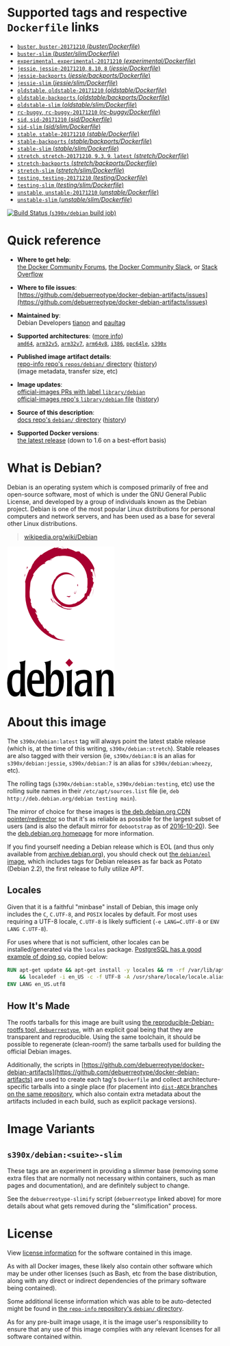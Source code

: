 <!--

********************************************************************************

WARNING:

    DO NOT EDIT "debian/README.md"

    IT IS AUTO-GENERATED

    (from the other files in "debian/" combined with a set of templates)

********************************************************************************

-->

# Supported tags and respective `Dockerfile` links

-	[`buster`, `buster-20171210` (*buster/Dockerfile*)](https://github.com/debuerreotype/docker-debian-artifacts/blob/744c907aa057f33c2e7e4449cc30f2d0a79b5eef/buster/Dockerfile)
-	[`buster-slim` (*buster/slim/Dockerfile*)](https://github.com/debuerreotype/docker-debian-artifacts/blob/744c907aa057f33c2e7e4449cc30f2d0a79b5eef/buster/slim/Dockerfile)
-	[`experimental`, `experimental-20171210` (*experimental/Dockerfile*)](https://github.com/debuerreotype/docker-debian-artifacts/blob/744c907aa057f33c2e7e4449cc30f2d0a79b5eef/experimental/Dockerfile)
-	[`jessie`, `jessie-20171210`, `8.10`, `8` (*jessie/Dockerfile*)](https://github.com/debuerreotype/docker-debian-artifacts/blob/744c907aa057f33c2e7e4449cc30f2d0a79b5eef/jessie/Dockerfile)
-	[`jessie-backports` (*jessie/backports/Dockerfile*)](https://github.com/debuerreotype/docker-debian-artifacts/blob/744c907aa057f33c2e7e4449cc30f2d0a79b5eef/jessie/backports/Dockerfile)
-	[`jessie-slim` (*jessie/slim/Dockerfile*)](https://github.com/debuerreotype/docker-debian-artifacts/blob/744c907aa057f33c2e7e4449cc30f2d0a79b5eef/jessie/slim/Dockerfile)
-	[`oldstable`, `oldstable-20171210` (*oldstable/Dockerfile*)](https://github.com/debuerreotype/docker-debian-artifacts/blob/744c907aa057f33c2e7e4449cc30f2d0a79b5eef/oldstable/Dockerfile)
-	[`oldstable-backports` (*oldstable/backports/Dockerfile*)](https://github.com/debuerreotype/docker-debian-artifacts/blob/744c907aa057f33c2e7e4449cc30f2d0a79b5eef/oldstable/backports/Dockerfile)
-	[`oldstable-slim` (*oldstable/slim/Dockerfile*)](https://github.com/debuerreotype/docker-debian-artifacts/blob/744c907aa057f33c2e7e4449cc30f2d0a79b5eef/oldstable/slim/Dockerfile)
-	[`rc-buggy`, `rc-buggy-20171210` (*rc-buggy/Dockerfile*)](https://github.com/debuerreotype/docker-debian-artifacts/blob/744c907aa057f33c2e7e4449cc30f2d0a79b5eef/rc-buggy/Dockerfile)
-	[`sid`, `sid-20171210` (*sid/Dockerfile*)](https://github.com/debuerreotype/docker-debian-artifacts/blob/744c907aa057f33c2e7e4449cc30f2d0a79b5eef/sid/Dockerfile)
-	[`sid-slim` (*sid/slim/Dockerfile*)](https://github.com/debuerreotype/docker-debian-artifacts/blob/744c907aa057f33c2e7e4449cc30f2d0a79b5eef/sid/slim/Dockerfile)
-	[`stable`, `stable-20171210` (*stable/Dockerfile*)](https://github.com/debuerreotype/docker-debian-artifacts/blob/744c907aa057f33c2e7e4449cc30f2d0a79b5eef/stable/Dockerfile)
-	[`stable-backports` (*stable/backports/Dockerfile*)](https://github.com/debuerreotype/docker-debian-artifacts/blob/744c907aa057f33c2e7e4449cc30f2d0a79b5eef/stable/backports/Dockerfile)
-	[`stable-slim` (*stable/slim/Dockerfile*)](https://github.com/debuerreotype/docker-debian-artifacts/blob/744c907aa057f33c2e7e4449cc30f2d0a79b5eef/stable/slim/Dockerfile)
-	[`stretch`, `stretch-20171210`, `9.3`, `9`, `latest` (*stretch/Dockerfile*)](https://github.com/debuerreotype/docker-debian-artifacts/blob/744c907aa057f33c2e7e4449cc30f2d0a79b5eef/stretch/Dockerfile)
-	[`stretch-backports` (*stretch/backports/Dockerfile*)](https://github.com/debuerreotype/docker-debian-artifacts/blob/744c907aa057f33c2e7e4449cc30f2d0a79b5eef/stretch/backports/Dockerfile)
-	[`stretch-slim` (*stretch/slim/Dockerfile*)](https://github.com/debuerreotype/docker-debian-artifacts/blob/744c907aa057f33c2e7e4449cc30f2d0a79b5eef/stretch/slim/Dockerfile)
-	[`testing`, `testing-20171210` (*testing/Dockerfile*)](https://github.com/debuerreotype/docker-debian-artifacts/blob/744c907aa057f33c2e7e4449cc30f2d0a79b5eef/testing/Dockerfile)
-	[`testing-slim` (*testing/slim/Dockerfile*)](https://github.com/debuerreotype/docker-debian-artifacts/blob/744c907aa057f33c2e7e4449cc30f2d0a79b5eef/testing/slim/Dockerfile)
-	[`unstable`, `unstable-20171210` (*unstable/Dockerfile*)](https://github.com/debuerreotype/docker-debian-artifacts/blob/744c907aa057f33c2e7e4449cc30f2d0a79b5eef/unstable/Dockerfile)
-	[`unstable-slim` (*unstable/slim/Dockerfile*)](https://github.com/debuerreotype/docker-debian-artifacts/blob/744c907aa057f33c2e7e4449cc30f2d0a79b5eef/unstable/slim/Dockerfile)

[![Build Status](https://doi-janky.infosiftr.net/job/multiarch/job/s390x/job/debian/badge/icon) (`s390x/debian` build job)](https://doi-janky.infosiftr.net/job/multiarch/job/s390x/job/debian/)

# Quick reference

-	**Where to get help**:  
	[the Docker Community Forums](https://forums.docker.com/), [the Docker Community Slack](https://blog.docker.com/2016/11/introducing-docker-community-directory-docker-community-slack/), or [Stack Overflow](https://stackoverflow.com/search?tab=newest&q=docker)

-	**Where to file issues**:  
	[https://github.com/debuerreotype/docker-debian-artifacts/issues](https://github.com/debuerreotype/docker-debian-artifacts/issues)

-	**Maintained by**:  
	Debian Developers [tianon](https://qa.debian.org/developer.php?login=tianon) and [paultag](https://qa.debian.org/developer.php?login=paultag)

-	**Supported architectures**: ([more info](https://github.com/docker-library/official-images#architectures-other-than-amd64))  
	[`amd64`](https://hub.docker.com/r/amd64/debian/), [`arm32v5`](https://hub.docker.com/r/arm32v5/debian/), [`arm32v7`](https://hub.docker.com/r/arm32v7/debian/), [`arm64v8`](https://hub.docker.com/r/arm64v8/debian/), [`i386`](https://hub.docker.com/r/i386/debian/), [`ppc64le`](https://hub.docker.com/r/ppc64le/debian/), [`s390x`](https://hub.docker.com/r/s390x/debian/)

-	**Published image artifact details**:  
	[repo-info repo's `repos/debian/` directory](https://github.com/docker-library/repo-info/blob/master/repos/debian) ([history](https://github.com/docker-library/repo-info/commits/master/repos/debian))  
	(image metadata, transfer size, etc)

-	**Image updates**:  
	[official-images PRs with label `library/debian`](https://github.com/docker-library/official-images/pulls?q=label%3Alibrary%2Fdebian)  
	[official-images repo's `library/debian` file](https://github.com/docker-library/official-images/blob/master/library/debian) ([history](https://github.com/docker-library/official-images/commits/master/library/debian))

-	**Source of this description**:  
	[docs repo's `debian/` directory](https://github.com/docker-library/docs/tree/master/debian) ([history](https://github.com/docker-library/docs/commits/master/debian))

-	**Supported Docker versions**:  
	[the latest release](https://github.com/docker/docker-ce/releases/latest) (down to 1.6 on a best-effort basis)

# What is Debian?

Debian is an operating system which is composed primarily of free and open-source software, most of which is under the GNU General Public License, and developed by a group of individuals known as the Debian project. Debian is one of the most popular Linux distributions for personal computers and network servers, and has been used as a base for several other Linux distributions.

> [wikipedia.org/wiki/Debian](https://en.wikipedia.org/wiki/Debian)

![logo](https://raw.githubusercontent.com/docker-library/docs/b449be7df57e9ed9086bb5821bfb5d6cdc5d67a4/debian/logo.png)

# About this image

The `s390x/debian:latest` tag will always point the latest stable release (which is, at the time of this writing, `s390x/debian:stretch`). Stable releases are also tagged with their version (ie, `s390x/debian:8` is an alias for `s390x/debian:jessie`, `s390x/debian:7` is an alias for `s390x/debian:wheezy`, etc).

The rolling tags (`s390x/debian:stable`, `s390x/debian:testing`, etc) use the rolling suite names in their `/etc/apt/sources.list` file (ie, `deb http://deb.debian.org/debian testing main`).

The mirror of choice for these images is [the deb.debian.org CDN pointer/redirector](https://deb.debian.org) so that it's as reliable as possible for the largest subset of users (and is also the default mirror for `debootstrap` as of [2016-10-20](https://anonscm.debian.org/cgit/d-i/debootstrap.git/commit/?id=9e8bc60ad1ccf3a25ce7890526b70059f3e770de)). See the [deb.debian.org homepage](https://deb.debian.org) for more information.

If you find yourself needing a Debian release which is EOL (and thus only available from [archive.debian.org](http://archive.debian.org)), you should check out [the `debian/eol` image](https://hub.docker.com/r/debian/eol/), which includes tags for Debian releases as far back as Potato (Debian 2.2), the first release to fully utilize APT.

## Locales

Given that it is a faithful "minbase" install of Debian, this image only includes the `C`, `C.UTF-8`, and `POSIX` locales by default. For most uses requiring a UTF-8 locale, `C.UTF-8` is likely sufficient (`-e LANG=C.UTF-8` or `ENV LANG C.UTF-8`).

For uses where that is not sufficient, other locales can be installed/generated via the `locales` package. [PostgreSQL has a good example of doing so](https://github.com/docker-library/postgres/blob/69bc540ecfffecce72d49fa7e4a46680350037f9/9.6/Dockerfile#L21-L24), copied below:

```dockerfile
RUN apt-get update && apt-get install -y locales && rm -rf /var/lib/apt/lists/* \
	&& localedef -i en_US -c -f UTF-8 -A /usr/share/locale/locale.alias en_US.UTF-8
ENV LANG en_US.utf8
```

## How It's Made

The rootfs tarballs for this image are built using [the reproducible-Debian-rootfs tool, `debuerreotype`](https://github.com/debuerreotype/debuerreotype), with an explicit goal being that they are transparent and reproducible. Using the same toolchain, it should be possible to regenerate (clean-room!) the same tarballs used for building the official Debian images.

Additionally, the scripts in [https://github.com/debuerreotype/docker-debian-artifacts](https://github.com/debuerreotype/docker-debian-artifacts) are used to create each tag's `Dockerfile` and collect architecture-specific tarballs into a single place (for placement into [`dist-ARCH` branches on the same repository](https://github.com/debuerreotype/docker-debian-artifacts/branches), which also contain extra metadata about the artifacts included in each build, such as explicit package versions).

# Image Variants

## `s390x/debian:<suite>-slim`

These tags are an experiment in providing a slimmer base (removing some extra files that are normally not necessary within containers, such as man pages and documentation), and are definitely subject to change.

See the `debuerreotype-slimify` script (`debuerreotype` linked above) for more details about what gets removed during the "slimification" process.

# License

View [license information](https://www.debian.org/social_contract#guidelines) for the software contained in this image.

As with all Docker images, these likely also contain other software which may be under other licenses (such as Bash, etc from the base distribution, along with any direct or indirect dependencies of the primary software being contained).

Some additional license information which was able to be auto-detected might be found in [the `repo-info` repository's `debian/` directory](https://github.com/docker-library/repo-info/tree/master/repos/debian).

As for any pre-built image usage, it is the image user's responsibility to ensure that any use of this image complies with any relevant licenses for all software contained within.
